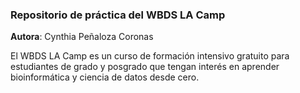### Repositorio de práctica del WBDS LA Camp 
**Autora**: Cynthia Peñaloza Coronas

El WBDS LA Camp es un curso de formación intensivo gratuito para estudiantes de grado y posgrado que tengan interés en aprender bioinformática y ciencia de datos desde cero.
 
